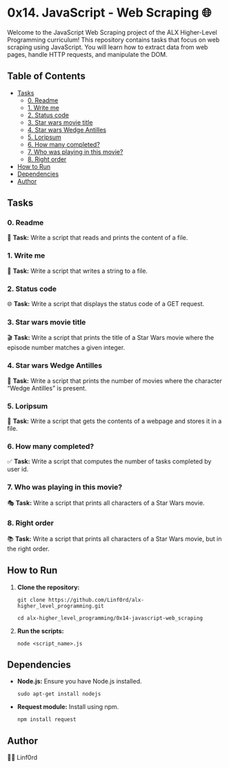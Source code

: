 
# 0x14. JavaScript - Web Scraping 🌐

Welcome to the JavaScript Web Scraping project of the ALX Higher-Level Programming curriculum! This repository contains tasks that focus on web scraping using JavaScript. You will learn how to extract data from web pages, handle HTTP requests, and manipulate the DOM.

## Table of Contents

-   [Tasks](#tasks)
    -   [0. Readme](#0-readme)
    -   [1. Write me](#1-write-me)
    -   [2. Status code](#2-status-code)
    -   [3. Star wars movie title](#3-star-wars-movie-title)
    -   [4. Star wars Wedge Antilles](#4-star-wars-wedge-antilles)
    -   [5. Loripsum](#5-loripsum)
    -   [6. How many completed?](#6-how-many-completed)
    -   [7. Who was playing in this movie?](#7-who-was-playing-in-this-movie)
    -   [8. Right order](#8-right-order)
-   [How to Run](#how-to-run)
-   [Dependencies](#dependencies)
-   [Author](#author)

## Tasks

### 0. Readme

📄 **Task:** Write a script that reads and prints the content of a file.

### 1. Write me

📝 **Task:** Write a script that writes a string to a file.

### 2. Status code

🌐 **Task:** Write a script that displays the status code of a GET request.

### 3. Star wars movie title

🎬 **Task:** Write a script that prints the title of a Star Wars movie where the episode number matches a given integer.

### 4. Star wars Wedge Antilles

🌟 **Task:** Write a script that prints the number of movies where the character “Wedge Antilles” is present.

### 5. Loripsum

📜 **Task:** Write a script that gets the contents of a webpage and stores it in a file.

### 6. How many completed?

✅ **Task:** Write a script that computes the number of tasks completed by user id.

### 7. Who was playing in this movie?

🎭 **Task:** Write a script that prints all characters of a Star Wars movie.

### 8. Right order

📚 **Task:** Write a script that prints all characters of a Star Wars movie, but in the right order.

## How to Run

1.  **Clone the repository:**
        
    `git clone https://github.com/Linf0rd/alx-higher_level_programming.git`
    
    `cd alx-higher_level_programming/0x14-javascript-web_scraping` 
    
2.  **Run the scripts:**
        
    `node <script_name>.js` 
    

## Dependencies

-   **Node.js:**  Ensure you have Node.js installed.
        
    `sudo apt-get install nodejs` 
    
-   **Request module:**  Install using npm.
    
    `npm install request` 
    

## Author

👨‍💻 Linf0rd